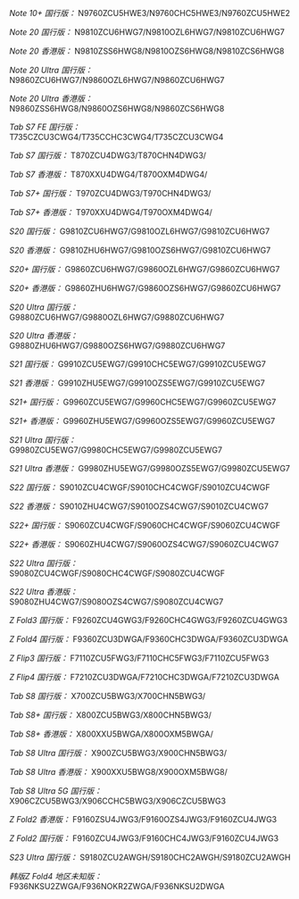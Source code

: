 *Note 10+ 国行版：*
N9760ZCU5HWE3/N9760CHC5HWE3/N9760ZCU5HWE2

*Note 20 国行版：*
N9810ZCU6HWG7/N9810OZL6HWG7/N9810ZCU6HWG7

*Note 20 香港版：*
N9810ZSS6HWG8/N9810OZS6HWG8/N9810ZCS6HWG8

*Note 20 Ultra 国行版：*
N9860ZCU6HWG7/N9860OZL6HWG7/N9860ZCU6HWG7

*Note 20 Ultra 香港版：*
N9860ZSS6HWG8/N9860OZS6HWG8/N9860ZCS6HWG8

*Tab S7 FE 国行版：*
T735CZCU3CWG4/T735CCHC3CWG4/T735CZCU3CWG4

*Tab S7 国行版：*
T870ZCU4DWG3/T870CHN4DWG3/

*Tab S7 香港版：*
T870XXU4DWG4/T870OXM4DWG4/

*Tab S7+ 国行版：*
T970ZCU4DWG3/T970CHN4DWG3/

*Tab S7+ 香港版：*
T970XXU4DWG4/T970OXM4DWG4/

*S20 国行版：*
G9810ZCU6HWG7/G9810OZL6HWG7/G9810ZCU6HWG7

*S20 香港版：*
G9810ZHU6HWG7/G9810OZS6HWG7/G9810ZCU6HWG7

*S20+ 国行版：*
G9860ZCU6HWG7/G9860OZL6HWG7/G9860ZCU6HWG7

*S20+ 香港版：*
G9860ZHU6HWG7/G9860OZS6HWG7/G9860ZCU6HWG7

*S20 Ultra 国行版：*
G9880ZCU6HWG7/G9880OZL6HWG7/G9880ZCU6HWG7

*S20 Ultra 香港版：*
G9880ZHU6HWG7/G9880OZS6HWG7/G9880ZCU6HWG7

*S21 国行版：*
G9910ZCU5EWG7/G9910CHC5EWG7/G9910ZCU5EWG7

*S21 香港版：*
G9910ZHU5EWG7/G9910OZS5EWG7/G9910ZCU5EWG7

*S21+ 国行版：*
G9960ZCU5EWG7/G9960CHC5EWG7/G9960ZCU5EWG7

*S21+ 香港版：*
G9960ZHU5EWG7/G9960OZS5EWG7/G9960ZCU5EWG7

*S21 Ultra 国行版：*
G9980ZCU5EWG7/G9980CHC5EWG7/G9980ZCU5EWG7

*S21 Ultra 香港版：*
G9980ZHU5EWG7/G9980OZS5EWG7/G9980ZCU5EWG7

*S22 国行版：*
S9010ZCU4CWGF/S9010CHC4CWGF/S9010ZCU4CWGF

*S22 香港版：*
S9010ZHU4CWG7/S9010OZS4CWG7/S9010ZCU4CWG7

*S22+ 国行版：*
S9060ZCU4CWGF/S9060CHC4CWGF/S9060ZCU4CWGF

*S22+ 香港版：*
S9060ZHU4CWG7/S9060OZS4CWG7/S9060ZCU4CWG7

*S22 Ultra 国行版：*
S9080ZCU4CWGF/S9080CHC4CWGF/S9080ZCU4CWGF

*S22 Ultra 香港版：*
S9080ZHU4CWG7/S9080OZS4CWG7/S9080ZCU4CWG7

*Z Fold3 国行版：*
F9260ZCU4GWG3/F9260CHC4GWG3/F9260ZCU4GWG3

*Z Fold4 国行版：*
F9360ZCU3DWGA/F9360CHC3DWGA/F9360ZCU3DWGA

*Z Flip3 国行版：*
F7110ZCU5FWG3/F7110CHC5FWG3/F7110ZCU5FWG3

*Z Flip4 国行版：*
F7210ZCU3DWGA/F7210CHC3DWGA/F7210ZCU3DWGA

*Tab S8 国行版：*
X700ZCU5BWG3/X700CHN5BWG3/

*Tab S8+ 国行版：*
X800ZCU5BWG3/X800CHN5BWG3/

*Tab S8+ 香港版：*
X800XXU5BWGA/X800OXM5BWGA/

*Tab S8 Ultra 国行版：*
X900ZCU5BWG3/X900CHN5BWG3/

*Tab S8 Ultra 香港版：*
X900XXU5BWG8/X900OXM5BWG8/

*Tab S8 Ultra 5G 国行版：*
X906CZCU5BWG3/X906CCHC5BWG3/X906CZCU5BWG3

*Z Fold2 香港版：*
F9160ZSU4JWG3/F9160OZS4JWG3/F9160ZCU4JWG3

*Z Fold2 国行版：*
F9160ZCU4JWG3/F9160CHC4JWG3/F9160ZCU4JWG3

*S23 Ultra 国行版：*
S9180ZCU2AWGH/S9180CHC2AWGH/S9180ZCU2AWGH

*韩版Z Fold4 地区未知版：*
F936NKSU2ZWGA/F936NOKR2ZWGA/F936NKSU2DWGA


